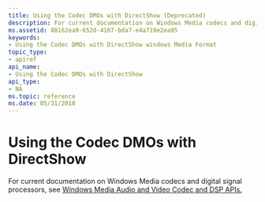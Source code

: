 ```yaml
---
title: Using the Codec DMOs with DirectShow (Deprecated)
description: For current documentation on Windows Media codecs and digital signal processors, see Windows Media Audio and Video Codec and DSP APIs.
ms.assetid: 88162ea9-652d-4167-bda7-e4a719e2ea95
keywords:
- Using the Codec DMOs with DirectShow windows Media Format
topic_type:
- apiref
api_name:
- Using the Codec DMOs with DirectShow
api_type:
- NA
ms.topic: reference
ms.date: 05/31/2018
---
```


# Using the Codec DMOs with DirectShow

For current documentation on Windows Media codecs and digital signal processors, see [Windows Media Audio and Video Codec and DSP APIs.](/previous-versions//dd464626(v=vs.85))

 

 